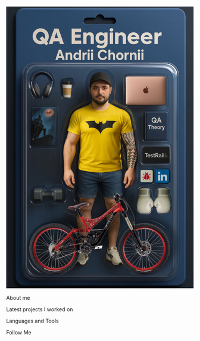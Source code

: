 ![Header](https://github.com/AndriiChornii/andriichornii/blob/main/assets/Andrii_Chornii_Action_Figure.JPEG)

About me

Latest projects I worked on

Languages and Tools

Follow Me